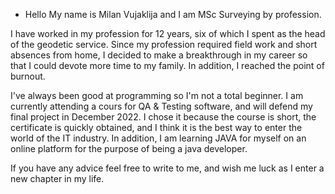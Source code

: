 - Hello
My name is Milan Vujaklija and I am MSc Surveying by profession.

I have worked in my profession for 12 years, six of which I spent as the head of the geodetic service.
Since my profession required field work and short absences from home, I decided to make a breakthrough in my career so that I could devote more time to my family. In addition, I reached the point of burnout.

I've always been good at programming so I'm not a total beginner.
I am currently attending a cours for QA & Testing software, and will defend my final project in December 2022.
I chose it because the course is short, the certificate is quickly obtained, and I think it is the best way to enter the world of the IT industry.
In addition, I am learning JAVA for myself on an online platform for the purpose of being a java developer.

If you have any advice feel free to write to me, and wish me luck as I enter a new chapter in my life.
